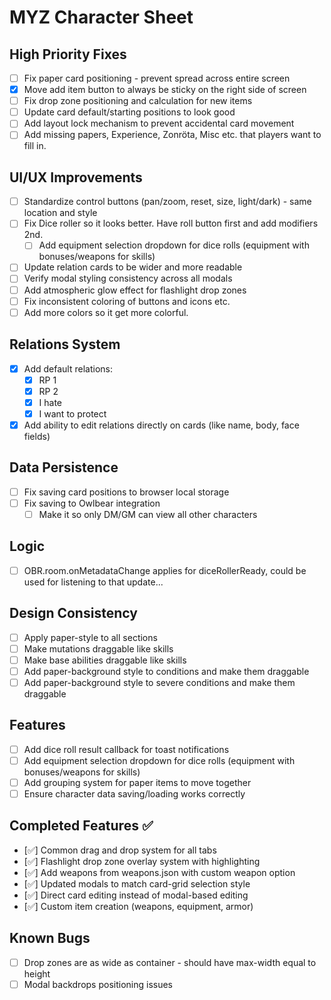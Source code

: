 # MYZ Character Sheet

## High Priority Fixes
* [ ] Fix paper card positioning - prevent spread across entire screen
* [x] Move add item button to always be sticky on the right side of screen
* [ ] Fix drop zone positioning and calculation for new items
* [ ] Update card default/starting positions to look good
* [ ] Add layout lock mechanism to prevent accidental card movement
* [ ] Add missing papers, Experience, Zonröta, Misc etc. that players want to fill in.

## UI/UX Improvements
* [ ] Standardize control buttons (pan/zoom, reset, size, light/dark) - same location and style
* [ ] Fix Dice roller so it looks better. Have roll button first and add modifiers 2nd.
  * [ ] Add equipment selection dropdown for dice rolls (equipment with bonuses/weapons for skills)
* [ ] Update relation cards to be wider and more readable
* [ ] Verify modal styling consistency across all modals
* [ ] Add atmospheric glow effect for flashlight drop zones
* [ ] Fix inconsistent coloring of buttons and icons etc.
* [ ] Add more colors so it get more colorful.

## Relations System
* [x] Add default relations:
  * [x] RP 1 
  * [x] RP 2
  * [x] I hate
  * [x] I want to protect
* [x] Add ability to edit relations directly on cards (like name, body, face fields)

## Data Persistence
* [ ] Fix saving card positions to browser local storage
* [ ] Fix saving to Owlbear integration
  * [ ] Make it so only DM/GM can view all other characters

## Logic
* [ ] OBR.room.onMetadataChange applies for diceRollerReady, could be used for listening to that update...

## Design Consistency
* [ ] Apply paper-style to all sections
* [ ] Make mutations draggable like skills
* [ ] Make base abilities draggable like skills  
* [ ] Add paper-background style to conditions and make them draggable
* [ ] Add paper-background style to severe conditions and make them draggable

## Features
* [ ] Add dice roll result callback for toast notifications
* [ ] Add equipment selection dropdown for dice rolls (equipment with bonuses/weapons for skills)
* [ ] Add grouping system for paper items to move together
* [ ] Ensure character data saving/loading works correctly

## Completed Features ✅
* [✅] Common drag and drop system for all tabs
* [✅] Flashlight drop zone overlay system with highlighting
* [✅] Add weapons from weapons.json with custom weapon option
* [✅] Updated modals to match card-grid selection style
* [✅] Direct card editing instead of modal-based editing
* [✅] Custom item creation (weapons, equipment, armor)

## Known Bugs
* [ ] Drop zones are as wide as container - should have max-width equal to height
* [ ] Modal backdrops positioning issues

